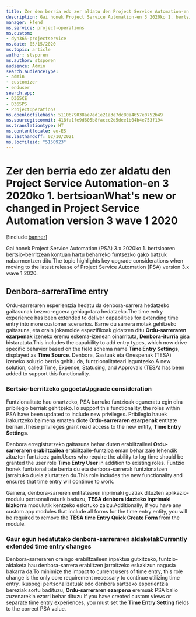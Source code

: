 ```yaml
---
title: Zer den berria edo zer aldatu den Project Service Automation-en 3.x 2020ko 1. bertsioan
description: Gai honek Project Service Automation-en 3 2020ko 1. bertsioan berria denari eta aldatu denari buruzko informazioa eskaintzen du.
manager: kfend
ms.service: project-operations
ms.custom:
- dyn365-projectservice
ms.date: 05/15/2020
ms.topic: article
author: stsporen
ms.author: stsporen
audience: Admin
search.audienceType:
- admin
- customizer
- enduser
search.app:
- D365CE
- D365PS
- ProjectOperations
ms.openlocfilehash: 5110679038ae7ed1e21a3e7dc80a4657e0752b49
ms.sourcegitcommit: 418fa1fe9d605b8faccc2d5dee1b04b4e753f194
ms.translationtype: HT
ms.contentlocale: eu-ES
ms.lasthandoff: 02/10/2021
ms.locfileid: "5150923"
---
```

# <a name="whats-new-or-changed-in-project-service-automation-version-3-wave-1-2020"></a><span data-ttu-id="65c19-103">Zer den berria edo zer aldatu den Project Service Automation-en 3 2020ko 1. bertsioan</span><span class="sxs-lookup"><span data-stu-id="65c19-103">What's new or changed in Project Service Automation version 3 wave 1 2020</span></span>

[!include [banner](../includes/psa-now-project-operations.md)]

<span data-ttu-id="65c19-104">Gai honek Project Service Automation (PSA) 3.x 2020ko 1. bertsioaren bertsio-berritzean kontuan hartu beharreko funtsezko gako batzuk nabarmentzen ditu.</span><span class="sxs-lookup"><span data-stu-id="65c19-104">The topic highlights key upgrade considerations when moving to the latest release of Project Service Automation (PSA) version 3.x wave 1 2020.</span></span>

## <a name="time-entry"></a><span data-ttu-id="65c19-105">Denbora-sarrera</span><span class="sxs-lookup"><span data-stu-id="65c19-105">Time entry</span></span>
<span data-ttu-id="65c19-106">Ordu-sarreraren esperientzia hedatu da denbora-sarrera hedatzeko gaitasunak bezero-egoera gehiagotara hedatzeko.</span><span class="sxs-lookup"><span data-stu-id="65c19-106">The time entry experience has been extended to deliver capabilities for extending time entry into more customer scenarios.</span></span> <span data-ttu-id="65c19-107">Barne du sarrera motak gehitzeko gaitasuna, eta orain jokamolde espezifikoak gidatzen ditu **Ordu-sarreraren ezarpenak** izeneko eremu eskema-izenean oinarrituta, **Denbora-iturria** gisa bistaratuta.</span><span class="sxs-lookup"><span data-stu-id="65c19-107">This includes the capability to add entry types, which now drive specific behavior based on the field schema name **Time Entry Settings**, displayed as **Time Source**.</span></span> <span data-ttu-id="65c19-108">Denbora, Gastuak eta Onespenak (TESA) izeneko soluzio berria gehitu da, funtzionalitateari laguntzeko.</span><span class="sxs-lookup"><span data-stu-id="65c19-108">A new solution, called Time, Expense, Statusing, and Approvals (TESA) has been added to support this functionality.</span></span>

### <a name="upgrade-consideration"></a><span data-ttu-id="65c19-109">Bertsio-berritzeko gogoeta</span><span class="sxs-lookup"><span data-stu-id="65c19-109">Upgrade consideration</span></span>
<span data-ttu-id="65c19-110">Funtzionalitate hau onartzeko, PSA barruko funtzioak eguneratu egin dira pribilegio berriak gehitzeko.</span><span class="sxs-lookup"><span data-stu-id="65c19-110">To support this functionality, the roles within PSA have been updated to include new privileges.</span></span> <span data-ttu-id="65c19-111">Pribilegio hauek irakurtzeko baimena ematen diote **Ordu-sarreraren ezarpenak** entitate berriari.</span><span class="sxs-lookup"><span data-stu-id="65c19-111">These privileges grant read access to the new entity, **Time Entry Settings**.</span></span>

<span data-ttu-id="65c19-112">Denbora erregistratzeko gaitasuna behar duten erabiltzaileei **Ordu-sarreraren erabiltzailea** erabiltzaile-funtzioa eman behar zaie lehendik zituzten funtzioez gain.</span><span class="sxs-lookup"><span data-stu-id="65c19-112">Users who require the ability to log time should be granted the user role **Time Entry User** in addition to existing roles.</span></span> <span data-ttu-id="65c19-113">Funtzio honek funtzionalitate berria du eta denbora-sarrerak funtzionatzen jarraituko duela ziurtatzen du.</span><span class="sxs-lookup"><span data-stu-id="65c19-113">This role includes the new functionality and ensures that time entry will continue to work.</span></span>

<span data-ttu-id="65c19-114">Gainera, denbora-sarreren entitatearen inprimaki guztiak dituzten aplikazio-modulu pertsonalizaturik baduzu, **TESA denbora idazteko inprimaki bizkorra** modulutik kentzeko eskatuko zaizu.</span><span class="sxs-lookup"><span data-stu-id="65c19-114">Additionally, if you have any custom app modules that include all forms for the time entry entity, you will be required to remove the **TESA time Entry Quick Create Form** from the module.</span></span>

### <a name="currently-extended-time-entry-changes"></a><span data-ttu-id="65c19-115">Gaur egun hedatutako denbora-sarreraren aldaketak</span><span class="sxs-lookup"><span data-stu-id="65c19-115">Currently extended time entry changes</span></span>
<span data-ttu-id="65c19-116">Denbora-sarreraren oraingo erabiltzaileen inpaktua gutxitzeko, funtzio-aldaketa hau denbora-sarrera erabiltzen jarraitzeko eskakizun nagusia bakarra da.</span><span class="sxs-lookup"><span data-stu-id="65c19-116">To minimize the impact to current users of time entry, this role change is the only core requirement necessary to continue utilizing time entry.</span></span> <span data-ttu-id="65c19-117">Ikuspegi pertsonalizatuak edo denbora sartzeko esperientzia bereziak sortu badituzu, **Ordu-sarreraren ezarpena** eremuak PSA balio zuzenarekin ezarri behar dituzu.</span><span class="sxs-lookup"><span data-stu-id="65c19-117">If you have created custom views or separate time entry experiences, you must set the **Time Entry Setting** fields to the correct PSA value.</span></span>
